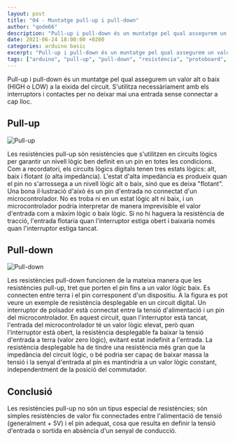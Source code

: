 ```yaml
---
layout: post
title: "04 - Muntatge pull-up i pull-down"
author: "qode66"
description: "Pull-up i pull-down és un muntatge pel qual assegurem un valor alt o baix (HIGH o LOW) a la eixida del circuit"
date: 2021-06-24 18:00:00 +0200
categories: arduino basic
excerpt: "Pull-up i pull-down és un muntatge pel qual assegurem un valor alt o baix (HIGH o LOW) a la eixida del circuit"
tags: ["arduino", "pull-up", "pull-down", "resistència", "protoboard", "esquema elèctric", "polsador"]
---
```


[img1]: /assets/imatges/ard/ard_04_01.png "Pull-up"
[img2]: /assets/imatges/ard/ard_04_02.png "Pull-down"

Pull-up i pull-down és un muntatge pel qual assegurem un valor alt o baix (HIGH o LOW) a la eixida del circuit. S'utilitza necessàriament amb els interruptors i contactes per no deixar mai una entrada sense connectar a cap lloc.

## Pull-up

![Pull-up][img1]

Les resistències pull-up són resistències que s'utilitzen en circuits lògics per garantir un nivell lògic ben definit en un pin en totes les condicions. Com a recordatori, els circuits
lògics digitals tenen tres estats lògics: alt, baix i flotant (o alta impedància). L'estat d'alta impedància es produeix quan el pin no s'arrossega a un nivell lògic alt o baix, sinó que es deixa "flotant". Una bona il·lustració d'això és un pin d'entrada no connectat d'un microcontrolador. No es troba ni en un estat lògic alt ni baix, i un microcontrolador podria interpretar de manera imprevisible el valor d'entrada com a màxim lògic o baix lògic. Si no hi haguera la resistència de tracció, l'entrada flotaria quan l'interruptor estiga obert i baixaria només quan l'interruptor estiga tancat.

## Pull-down

![Pull-down][img2]

Les resistències pull-down funcionen de la mateixa manera que les resistències pull-up, tret que porten el pin fins a un valor lògic baix. Es connecten entre terra i el pin corresponent d'un
dispositiu. A la figura es pot veure un exemple de resistència desplegable en un circuit digital. Un interruptor de polsador està connectat entre la tensió d'alimentació i un pin del microcontrolador. En aquest circuit, quan l'interruptor està tancat, l'entrada del microcontrolador té un valor lògic elevat, però quan l'interruptor està obert, la resistència desplegable fa baixar la tensió d'entrada a terra (valor zero lògic), evitant estat indefinit a l'entrada. La resistència desplegable ha de tindre una resistència més gran que la impedància del circuit lògic, o bé podria ser capaç de baixar massa la tensió i la senyal d'entrada al pin es mantindria a un valor lògic constant, independentment de la posició del commutador.

## Conclusió

Les resistències pull-up no són un tipus especial de resistències; són simples resistències de valor fix connectades entre l'alimentació de tensió (generalment + 5V) i el pin adequat, cosa que resulta en definir la tensió d'entrada o sortida en absència d'un senyal de conducció.
